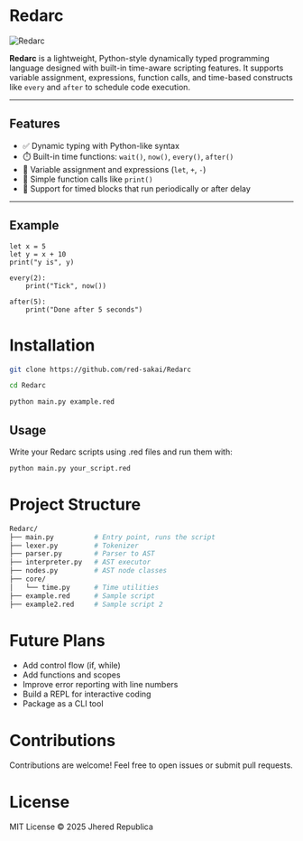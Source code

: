 # Redarc
![Redarc](https://github.com/user-attachments/assets/99c77b79-ad24-497c-8c2f-3f039dee1475)

**Redarc** is a lightweight, Python-style dynamically typed programming language designed with built-in time-aware scripting features. It supports variable assignment, expressions, function calls, and time-based constructs like `every` and `after` to schedule code execution.

---

## Features

- ✅ Dynamic typing with Python-like syntax  
- ⏱️ Built-in time functions: `wait()`, `now()`, `every()`, `after()`  
- 📝 Variable assignment and expressions (`let`, `+`, `-`)  
- 📣 Simple function calls like `print()`  
- 🔄 Support for timed blocks that run periodically or after delay  

---

## Example

```redarc
let x = 5
let y = x + 10
print("y is", y)

every(2):
    print("Tick", now())

after(5):
    print("Done after 5 seconds")
```

# Installation
```bash
git clone https://github.com/red-sakai/Redarc
```
```bash
cd Redarc
```
```bash
python main.py example.red
```

## Usage
Write your Redarc scripts using .red files and run them with:
```bash
python main.py your_script.red
```

# Project Structure
```bash
Redarc/
├── main.py          # Entry point, runs the script  
├── lexer.py         # Tokenizer  
├── parser.py        # Parser to AST  
├── interpreter.py   # AST executor  
├── nodes.py         # AST node classes  
├── core/
│   └── time.py      # Time utilities  
├── example.red      # Sample script
├── example2.red     # Sample script 2
```

# Future Plans
- Add control flow (if, while)
- Add functions and scopes
- Improve error reporting with line numbers
- Build a REPL for interactive coding
- Package as a CLI tool

# Contributions
Contributions are welcome! Feel free to open issues or submit pull requests.

# License
MIT License © 2025 Jhered Republica
